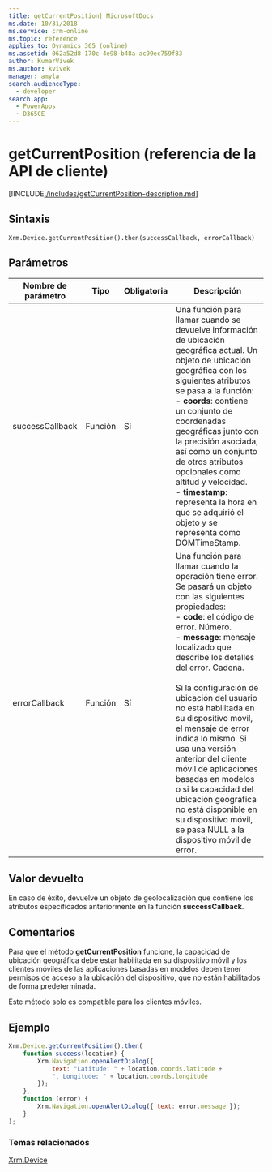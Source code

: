 ```yaml
---
title: getCurrentPosition| MicrosoftDocs
ms.date: 10/31/2018
ms.service: crm-online
ms.topic: reference
applies_to: Dynamics 365 (online)
ms.assetid: 062a52d8-170c-4e98-b48a-ac99ec759f83
author: KumarVivek
ms.author: kvivek
manager: amyla
search.audienceType:
  - developer
search.app:
  - PowerApps
  - D365CE
---
```

# <a name="getcurrentposition-client-api-reference"></a>getCurrentPosition (referencia de la API de cliente)



[!INCLUDE[./includes/getCurrentPosition-description.md](./includes/getCurrentPosition-description.md)]


## <a name="syntax"></a>Sintaxis

`Xrm.Device.getCurrentPosition().then(successCallback, errorCallback)`

## <a name="parameters"></a>Parámetros

| Nombre de parámetro        | Tipo           | Obligatoria  |Descripción  |
| ------------- |-------------| -----|-----|
|successCallback |Función | Sí|Una función para llamar cuando se devuelve información de ubicación geográfica actual. Un objeto de ubicación geográfica con los siguientes atributos se pasa a la función:<br/>- **coords**: contiene un conjunto de coordenadas geográficas junto con la precisión asociada, así como un conjunto de otros atributos opcionales como altitud y velocidad. <br/>- **timestamp**: representa la hora en que se adquirió el objeto y se representa como DOMTimeStamp.|
|errorCallback |Función | Sí|Una función para llamar cuando la operación tiene error. Se pasará un objeto con las siguientes propiedades: <br/>- **code**: el código de error. Número. <br/>- **message**: mensaje localizado que describe los detalles del error. Cadena.<br/><br/>Si la configuración de ubicación del usuario no está habilitada en su dispositivo móvil, el mensaje de error indica lo mismo. Si usa una versión anterior del cliente móvil de aplicaciones basadas en modelos o si la capacidad del ubicación geográfica no está disponible en su dispositivo móvil, se pasa NULL a la dispositivo móvil de error.|
 

## <a name="return-value"></a>Valor devuelto
En caso de éxito, devuelve un objeto de geolocalización que contiene los atributos especificados anteriormente en la función **successCallback**.

## <a name="remarks"></a>Comentarios
Para que el método **getCurrentPosition** funcione, la capacidad de ubicación geográfica debe estar habilitada en su dispositivo móvil y los clientes móviles de las aplicaciones basadas en modelos deben tener permisos de acceso a la ubicación del dispositivo, que no están habilitados de forma predeterminada.

Este método solo es compatible para los clientes móviles.

## <a name="example"></a>Ejemplo

```JavaScript
Xrm.Device.getCurrentPosition().then(
    function success(location) {
        Xrm.Navigation.openAlertDialog({
            text: "Latitude: " + location.coords.latitude +
            ", Longitude: " + location.coords.longitude
        });
    },
    function (error) {
        Xrm.Navigation.openAlertDialog({ text: error.message });
    }
);
```

### <a name="related-topics"></a>Temas relacionados
[Xrm.Device](../xrm-device.md)


